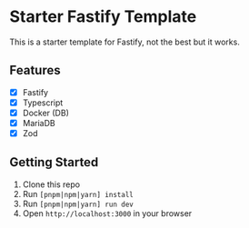 # Starter Fastify Template

This is a starter template for Fastify, not the best but it works.

## Features

- [x] Fastify
- [x] Typescript
- [x] Docker (DB)
- [x] MariaDB
- [x] Zod

## Getting Started

 1. Clone this repo
 2. Run `[pnpm|npm|yarn] install`
 3. Run `[pnpm|npm|yarn] run dev`
 4. Open `http://localhost:3000` in your browser



